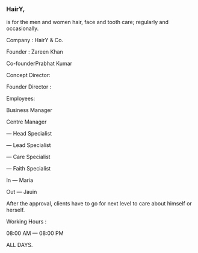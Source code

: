 ### HairY,

is for the men and women hair, face and tooth care; regularly and occasionally.

Company : HairY & Co.

Founder : Zareen Khan 

Co-founderPrabhat Kumar 

Concept Director:

Founder Director :

Employees:

Business Manager

Centre Manager

 — Head Specialist
 
 — Lead Specialist
 
 — Care Specialist
 
 — Faith Specialist

 In — Maria
 
 Out — Jauin 

After the approval, clients have to go for next level to care about himself or herself.

Working Hours :

08:00 AM — 08:00 PM

ALL DAYS.
